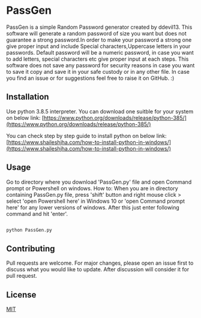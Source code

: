 # PassGen
PassGen is a simple Random Password generator created by ddevil13.
This software will generate a random password of size you want but does not guarantee a strong password.In order to make your password a strong one give proper input and include Special characters,Uppercase letters in your passwords.
Default password will be a numeric password, in case you want to add letters, special characters etc give proper input at each steps.
This software does not save any password for security reasons in case you want to save it copy and save it in your safe custody or in any other file.
In case you find an issue or for suggestions feel free to raise it on GitHub. :)


## Installation

Use python 3.8.5 interpreter.
You can download one suitble for your system on below link:
[https://www.python.org/downloads/release/python-385/](https://www.python.org/downloads/release/python-385/)

You can check step by step guide to install python on below link:
[https://www.shaileshjha.com/how-to-install-python-in-windows/](https://www.shaileshjha.com/how-to-install-python-in-windows/)

## Usage

Go to directory where you download 'PassGen.py' file and open Command prompt or Powershell on windows. How to: When you are in directory containing PassGen.py file, press 'shift' button and right mouse click > select 'open Powershell here' in Windows 10 or 'open Command prompt here' for any lower versions of windows.
After this just enter following command and hit 'enter'.
```python

python PassGen.py

```

## Contributing
Pull requests are welcome. For major changes, please open an issue first to discuss what you would like to update. After discussion will consider it for pull request.

## License
[MIT](https://choosealicense.com/licenses/mit/)
